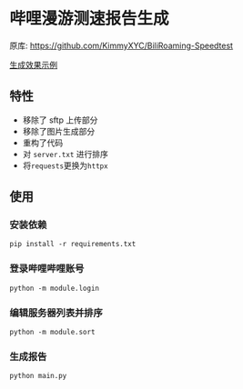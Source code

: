 # 哔哩漫游测速报告生成

原库: https://github.com/KimmyXYC/BiliRoaming-Speedtest

[生成效果示例](https://github.com/yujincheng08/BiliRoaming/wiki/%E5%85%AC%E5%85%B1%E8%A7%A3%E6%9E%90%E6%9C%8D%E5%8A%A1%E5%99%A8#%E6%9C%8D%E5%8A%A1%E5%99%A8%E7%8A%B6%E6%80%81)

## 特性

- 移除了 sftp 上传部分
- 移除了图片生成部分
- 重构了代码
- 对 `server.txt` 进行排序
- 将`requests`更换为`httpx`

## 使用

### 安装依赖

```shell
pip install -r requirements.txt
```

### 登录哔哩哔哩账号

```shell
python -m module.login
```

### 编辑服务器列表并排序

```shell
python -m module.sort
```

### 生成报告

```shell
python main.py
```
